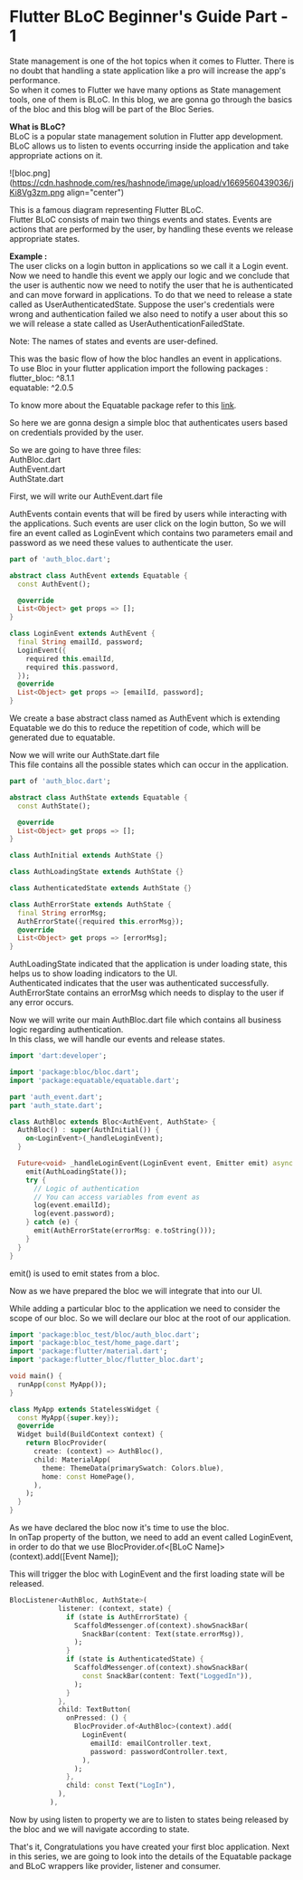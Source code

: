 # Flutter BLoC Beginner's Guide Part - 1

State management is one of the hot topics when it comes to Flutter. There is no doubt that handling a state application like a pro will increase the app's performance.  
So when it comes to Flutter we have many options as State management tools, one of them is BLoC. In this blog, we are gonna go through the basics of the bloc and this blog will be part of the Bloc Series.

**What is BLoC?**  
BLoC is a popular state management solution in Flutter app development. BLoC allows us to listen to events occurring inside the application and take appropriate actions on it.

![bloc.png](https://cdn.hashnode.com/res/hashnode/image/upload/v1669560439036/jKi8Vg3zm.png align="center")

This is a famous diagram representing Flutter BLoC.  
Flutter BLoC consists of main two things events and states. Events are actions that are performed by the user, by handling these events we release appropriate states.

**Example :**  
The user clicks on a login button in applications so we call it a Login event. Now we need to handle this event we apply our logic and we conclude that the user is authentic now we need to notify the user that he is authenticated and can move forward in applications. To do that we need to release a state called as UserAuthenticatedState. Suppose the user's credentials were wrong and authentication failed we also need to notify a user about this so we will release a state called as UserAuthenticationFailedState.

Note: The names of states and events are user-defined.

This was the basic flow of how the bloc handles an event in applications.  
To use Bloc in your flutter application import the following packages :  
flutter\_bloc: ^8.1.1  
equatable: ^2.0.5

To know more about the Equatable package refer to this [link](https://sungod.hashnode.dev/flutter-equatable).

So here we are gonna design a simple bloc that authenticates users based on credentials provided by the user.

So we are going to have three files:  
AuthBloc.dart  
AuthEvent.dart  
AuthState.dart

First, we will write our AuthEvent.dart file

AuthEvents contain events that will be fired by users while interacting with the applications. Such events are user click on the login button, So we will fire an event called as LoginEvent which contains two parameters email and password as we need these values to authenticate the user.

```dart
part of 'auth_bloc.dart';

abstract class AuthEvent extends Equatable {
  const AuthEvent();

  @override
  List<Object> get props => [];
}

class LoginEvent extends AuthEvent {
  final String emailId, password;
  LoginEvent({
    required this.emailId,
    required this.password,
  });
  @override
  List<Object> get props => [emailId, password];
}
```

We create a base abstract class named as AuthEvent which is extending Equatable we do this to reduce the repetition of code, which will be generated due to equatable.

Now we will write our AuthState.dart file  
This file contains all the possible states which can occur in the application.

```dart
part of 'auth_bloc.dart';

abstract class AuthState extends Equatable {
  const AuthState();

  @override
  List<Object> get props => [];
}

class AuthInitial extends AuthState {}

class AuthLoadingState extends AuthState {}

class AuthenticatedState extends AuthState {}

class AuthErrorState extends AuthState {
  final String errorMsg;
  AuthErrorState({required this.errorMsg});
  @override
  List<Object> get props => [errorMsg];
}
```

AuthLoadingState indicated that the application is under loading state, this helps us to show loading indicators to the UI.  
Authenticated indicates that the user was authenticated successfully.  
AuthErrorState contains an errorMsg which needs to display to the user if any error occurs.

Now we will write our main AuthBloc.dart file which contains all business logic regarding authentication.  
In this class, we will handle our events and release states.

```dart
import 'dart:developer';

import 'package:bloc/bloc.dart';
import 'package:equatable/equatable.dart';

part 'auth_event.dart';
part 'auth_state.dart';

class AuthBloc extends Bloc<AuthEvent, AuthState> {
  AuthBloc() : super(AuthInitial()) {
    on<LoginEvent>(_handleLoginEvent);
  }

  Future<void> _handleLoginEvent(LoginEvent event, Emitter emit) async {
    emit(AuthLoadingState());
    try {
      // Logic of authentication
      // You can access variables from event as
      log(event.emailId);
      log(event.password);
    } catch (e) {
      emit(AuthErrorState(errorMsg: e.toString()));
    }
  }
}
```

emit() is used to emit states from a bloc.

Now as we have prepared the bloc we will integrate that into our UI.

While adding a particular bloc to the application we need to consider the scope of our bloc. So we will declare our bloc at the root of our application.

```dart
import 'package:bloc_test/bloc/auth_bloc.dart';
import 'package:bloc_test/home_page.dart';
import 'package:flutter/material.dart';
import 'package:flutter_bloc/flutter_bloc.dart';

void main() {
  runApp(const MyApp());
}

class MyApp extends StatelessWidget {
  const MyApp({super.key});
  @override
  Widget build(BuildContext context) {
    return BlocProvider(
      create: (context) => AuthBloc(),
      child: MaterialApp(
        theme: ThemeData(primarySwatch: Colors.blue),
        home: const HomePage(),
      ),
    );
  }
}
```

As we have declared the bloc now it's time to use the bloc.  
In onTap property of the button, we need to add an event called LoginEvent, in order to do that we use BlocProvider.of&lt;\[BLoC Name\]&gt;(context).add(\[Event Name\]);

This will trigger the bloc with LoginEvent and the first loading state will be released.

```dart
BlocListener<AuthBloc, AuthState>(
            listener: (context, state) {
              if (state is AuthErrorState) {
                ScaffoldMessenger.of(context).showSnackBar(
                  SnackBar(content: Text(state.errorMsg)),
                );
              }
              if (state is AuthenticatedState) {
                ScaffoldMessenger.of(context).showSnackBar(
                  const SnackBar(content: Text("LoggedIn")),
                );
              }
            },
            child: TextButton(
              onPressed: () {
                BlocProvider.of<AuthBloc>(context).add(
                  LoginEvent(
                    emailId: emailController.text,
                    password: passwordController.text,
                  ),
                );
              },
              child: const Text("LogIn"),
            ),
          ),
```

Now by using listen to property we are to listen to states being released by the bloc and we will navigate according to state.

That's it, Congratulations you have created your first bloc application. Next in this series, we are going to look into the details of the Equatable package and BLoC wrappers like provider, listener and consumer.